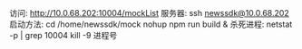 访问:
http://10.0.68.202:10004/mockList
服务器:
ssh newssdk@10.0.68.202
启动方法:
cd /home/newssdk/mock
nohup npm run build &
杀死进程:
netstat -p | grep 10004
kill -9 进程号
